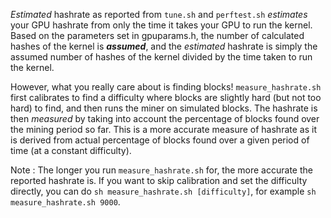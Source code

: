 *Estimated* hashrate as reported from `tune.sh` and `perftest.sh` *estimates* your GPU hashrate from only the time it takes your GPU to run the kernel. Based on the parameters set in gpuparams.h, the number of calculated hashes of the kernel is **_assumed_**, and the *estimated* hashrate is simply the assumed number of hashes of the kernel divided by the time taken to run the kernel.

However, what you really care about is finding blocks! `measure_hashrate.sh` first calibrates to find a difficulty where blocks are slightly hard (but not too hard) to find, and then runs the miner on simulated blocks. The hashrate is then *measured* by taking into account the percentage of blocks found over the mining period so far. This is a more accurate measure of hashrate as it is derived from actual percentage of blocks found over a given period of time (at a constant difficulty).

Note : The longer you run `measure_hashrate.sh` for, the more accurate the reported hashrate is. If you want to skip calibration and set the difficulty directly, you can do `sh measure_hashrate.sh [difficulty]`, for example `sh measure_hashrate.sh 9000`.
